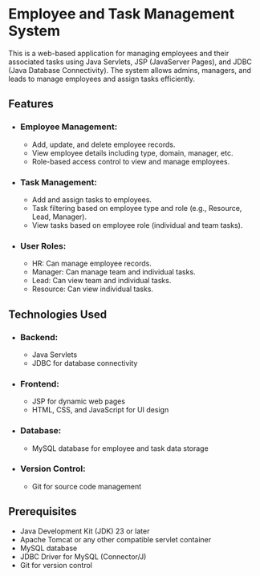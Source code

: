 
# Employee and Task Management System

This is a web-based application for managing employees and their associated tasks using Java Servlets, JSP (JavaServer Pages), and JDBC (Java Database Connectivity). The system allows admins, managers, and leads to manage employees and assign tasks efficiently.


## Features
* ### Employee Management:
    - Add, update, and delete employee records.
    - View employee details including type, domain, manager, etc.
    - Role-based access control to view and manage employees.

* ### Task Management:
    - Add and assign tasks to employees.
    - Task filtering based on employee type and role (e.g., Resource, Lead, Manager).
    - View tasks based on employee role (individual and team tasks).

* ### User Roles:
    - HR: Can manage employee records.
    - Manager: Can manage team and individual tasks.
    - Lead: Can view team and individual tasks.
    - Resource: Can view individual tasks.

## Technologies Used
* ### Backend:
    - Java Servlets
    - JDBC for database connectivity
* ### Frontend:
    - JSP for dynamic web pages
    - HTML, CSS, and JavaScript for UI design
* ### Database:
    - MySQL database for employee and task data storage
* ### Version Control:
    - Git for source code management

## Prerequisites
-  Java Development Kit (JDK) 23 or later
- Apache Tomcat or any other compatible servlet container
- MySQL database
- JDBC Driver for MySQL (Connector/J)
- Git for version control



